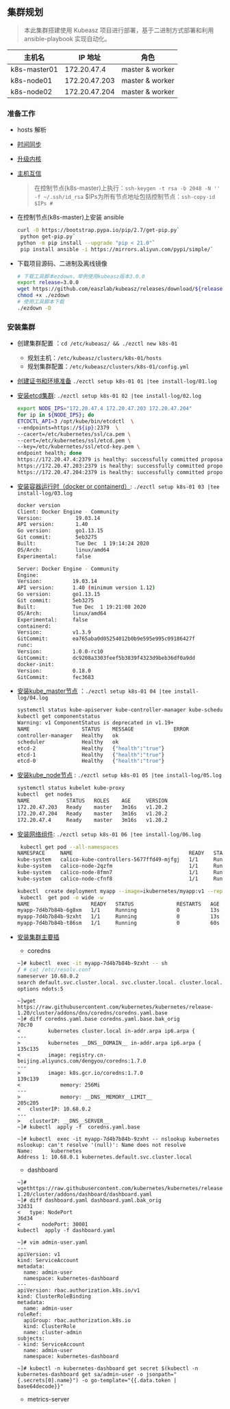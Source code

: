 ## 集群规划

> 本此集群搭建使用 Kubeasz 项目进行部署，基于二进制方式部署和利用 ansible-playbook 实现自动化。

| 主机名 | IP 地址 | 角色 |
| --- | --- | --- |
| k8s-master01 | 172.20.47.4 | master & worker |
| k8s-node01 | 172.20.47.203 | master & worker |
| k8s-node02 | 172.20.47.204 | master & worker |


### 准备工作

- hosts 解析

- [时间同步](https://github.com/easzlab/kubeasz/blob/master/docs/guide/chrony.md)

- [升级内核](https://github.com/easzlab/kubeasz/blob/master/docs/guide/kernel_upgrade.md)

- [主机互信](https://github.com/easzlab/kubeasz/blob/master/docs/setup/00-planning_and_overall_intro.md)
  > 在控制节点(k8s-master)上执行：`ssh-keygen -t rsa -b 2048 -N '' -f ~/.ssh/id_rsa`
  > $IPs为所有节点地址包括控制节点：`ssh-copy-id $IPs #`
  
- 在控制节点(k8s-master)上安装 ansible
    ```bash
    curl -O https://bootstrap.pypa.io/pip/2.7/get-pip.py`
     python get-pip.py`
    python -m pip install --upgrade "pip < 21.0"`
     pip install ansible -i https://mirrors.aliyun.com/pypi/simple/`
    ```
  
- 下载项目源码、二进制及离线镜像
    ```bash
    # 下载工具脚本ezdown，举例使用kubeasz版本3.0.0
    export release=3.0.0
    wget https://github.com/easzlab/kubeasz/releases/download/${release}/ezdown
    chmod +x ./ezdown
    # 使用工具脚本下载
    ./ezdown -D
    ```



### 安装集群

- 创建集群配置 ：`cd /etc/kubeasz/ && ./ezctl new k8s-01`
    - 规划主机：`/etc/kubeasz/clusters/k8s-01/hosts`
    - 规划集群配置：`/etc/kubeasz/clusters/k8s-01/config.yml`
  
- [创建证书和环境准备](https://github.com/easzlab/kubeasz/blob/master/docs/setup/01-CA_and_prerequisite.md) `./ezctl setup k8s-01 01 |tee install-log/01.log`

- [安装etcd集群](https://github.com/easzlab/kubeasz/blob/master/docs/setup/02-install_etcd.md): `./ezctl setup k8s-01 02 |tee install-log/02.log`
  ```bash
  export NODE_IPS="172.20.47.4 172.20.47.203 172.20.47.204"
  for ip in ${NODE_IPS}; do
  ETCDCTL_API=3 /opt/kube/bin/etcdctl  \
  --endpoints=https://${ip}:2379  \
  --cacert=/etc/kubernetes/ssl/ca.pem \
  --cert=/etc/kubernetes/ssl/etcd.pem \
  --key=/etc/kubernetes/ssl/etcd-key.pem \
  endpoint health; done
  https://172.20.47.4:2379 is healthy: successfully committed proposal: took = 7.584065ms
  https://172.20.47.203:2379 is healthy: successfully committed proposal: took = 7.341181ms
  https://172.20.47.204:2379 is healthy: successfully committed proposal: took = 7.616303ms
  ```

- [安装容器运行时（docker or containerd）](https://github.com/easzlab/kubeasz/blob/master/docs/setup/03-container_runtime.md): `./ezctl setup k8s-01 03 |tee install-log/03.log`

  ```bash
  docker version
  Client: Docker Engine - Community
  Version:           19.03.14
  API version:       1.40
  Go version:        go1.13.15
  Git commit:        5eb3275
  Built:             Tue Dec  1 19:14:24 2020
  OS/Arch:           linux/amd64
  Experimental:      false
  
  Server: Docker Engine - Community
  Engine:
  Version:          19.03.14
  API version:      1.40 (minimum version 1.12)
  Go version:       go1.13.15
  Git commit:       5eb3275
  Built:            Tue Dec  1 19:21:08 2020
  OS/Arch:          linux/amd64
  Experimental:     false
  containerd:
  Version:          v1.3.9
  GitCommit:        ea765aba0d05254012b0b9e595e995c09186427f
  runc:
  Version:          1.0.0-rc10
  GitCommit:        dc9208a3303feef5b3839f4323d9beb36df0a9dd
  docker-init:
  Version:          0.18.0
  GitCommit:        fec3683
  ```

- [安装kube_master节点](https://github.com/easzlab/kubeasz/blob/master/docs/setup/04-install_kube_master.md) ：`./ezctl setup k8s-01 04 |tee install-log/04.log`

  ```bash
  systemctl status kube-apiserver kube-controller-manager kube-scheduler
  kubectl get componentstatus 
  Warning: v1 ComponentStatus is deprecated in v1.19+
  NAME                 STATUS    MESSAGE             ERROR
  controller-manager   Healthy   ok                  
  scheduler            Healthy   ok                  
  etcd-2               Healthy   {"health":"true"}   
  etcd-1               Healthy   {"health":"true"}   
  etcd-0               Healthy   {"health":"true"} 
  ```

- [安装kube_node节点](https://github.com/easzlab/kubeasz/blob/master/docs/setup/05-install_kube_node.md) : `./ezctl setup k8s-01 05 |tee install-log/05.log`

  ```bash
  systemctl status kubelet kube-proxy
  kubectl  get nodes
  NAME            STATUS   ROLES    AGE     VERSION
  172.20.47.203   Ready    master   3m16s   v1.20.2
  172.20.47.204   Ready    master   3m16s   v1.20.2
  172.20.47.4     Ready    master   3m16s   v1.20.2
  ```

- [安装网络组件](https://github.com/easzlab/kubeasz/blob/master/docs/setup/06-install_network_plugin.md): `./ezctl setup k8s-01 06 |tee install-log/06.log`

  ```bash
   kubectl get pod --all-namespaces
  NAMESPACE     NAME                                      READY   STATUS    RESTARTS   AGE
  kube-system   calico-kube-controllers-5677ffd49-mjfgj   1/1     Running   0          47s
  kube-system   calico-node-2qzfm                         1/1     Running   0          48s
  kube-system   calico-node-8fmn7                         1/1     Running   0          48s
  kube-system   calico-node-cfnf8                         1/1     Running   0          48s
  
  kubectl  create deployment myapp --image=ikubernetes/myapp:v1 --replicas=3
   kubectl  get pod -o wide -w
  NAME                    READY   STATUS              RESTARTS   AGE   IP               NODE            NOMINATED NODE   READINESS GATES
  myapp-7d4b7b84b-6g8xm   1/1     Running             0          13s   192.168.85.196   172.20.47.203   <none>           <none>
  myapp-7d4b7b84b-9zxht   1/1     Running             0          13s   192.168.32.131   172.20.47.4     <none>           <none>
  myapp-7d4b7b84b-t86sm   1/1     Running             0          60s   192.168.58.193   172.20.47.204   <none>           <none>
  ```

- [安装集群主要插](https://github.com/easzlab/kubeasz/blob/master/docs/setup/07-install_cluster_addon.md) 

  - coredns
  ```bash
  ~]# kubectl  exec -it myapp-7d4b7b84b-9zxht -- sh
  / # cat /etc/resolv.conf 
  nameserver 10.68.0.2
  search default.svc.cluster.local. svc.cluster.local. cluster.local.
  options ndots:5
  ```
  ```
  ~]wget https://raw.githubusercontent.com/kubernetes/kubernetes/release-1.20/cluster/addons/dns/coredns/coredns.yaml.base
  ~]# diff coredns.yaml.base coredns.yaml.base.bak_orig 
  70c70
  <         kubernetes cluster.local in-addr.arpa ip6.arpa {
  ---
  >         kubernetes __DNS__DOMAIN__ in-addr.arpa ip6.arpa {
  135c135
  <         image: registry.cn-beijing.aliyuncs.com/dengyou/coredns:1.7.0
  ---
  >         image: k8s.gcr.io/coredns:1.7.0
  139c139
  <             memory: 256Mi
  ---
  >             memory: __DNS__MEMORY__LIMIT__
  205c205
  <   clusterIP: 10.68.0.2
  ---
  >   clusterIP: __DNS__SERVER__
  ~]# kubectl  apply -f  coredns.yaml.base
  ```
  ```
  ~]# kubectl  exec -it myapp-7d4b7b84b-9zxht -- nslookup kubernetes
  nslookup: can't resolve '(null)': Name does not resolve
  Name:      kubernetes
  Address 1: 10.68.0.1 kubernetes.default.svc.cluster.local
  ```

  - dashboard
  ```
  ~]# wgethttps://raw.githubusercontent.com/kubernetes/kubernetes/release-1.20/cluster/addons/dashboard/dashboard.yaml
  ~]# diff dashboard.yaml dashboard.yaml.bak_orig 
  32d31
  <   type: NodePort
  36d34
  <       nodePort: 30001
  kubectl  apply -f dashboard.yaml
  ```
  ```
  ~]# vim admin-user.yaml
  ---
  apiVersion: v1
  kind: ServiceAccount
  metadata:
    name: admin-user
    namespace: kubernetes-dashboard
  ---
  apiVersion: rbac.authorization.k8s.io/v1
  kind: ClusterRoleBinding
  metadata:
    name: admin-user
  roleRef:
    apiGroup: rbac.authorization.k8s.io
    kind: ClusterRole
    name: cluster-admin
  subjects:
  - kind: ServiceAccount
    name: admin-user
    namespace: kubernetes-dashboard
  ```
  ```
  ~]# kubectl -n kubernetes-dashboard get secret $(kubectl -n kubernetes-dashboard get sa/admin-user -o jsonpath="{.secrets[0].name}") -o go-template="{{.data.token | base64decode}}"
  ```

  - metrics-server
  